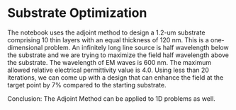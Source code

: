# Substrate Optimization
The notebook uses the adjoint method to design a 1.2-um substrate comprising 10 thin layers with an equal thickness of 120 nm. This is a one-dimensional problem. An infinitely long line source is half wavelength below the substrate and we are trying to maximize the field half wavelength above the substrate. The wavelength of EM waves is 600 nm. The maximum allowed relative electrical permittivity value is 4.0. Using less than 20 iterations, we can come up with a design that can enhance the field at the target point by 7% compared to the starting substrate. 

Conclusion: The Adjoint Method can be applied to 1D problems as well.
